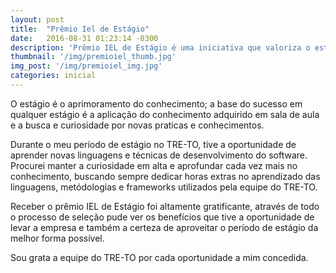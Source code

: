 ```yaml
---
layout: post
title:  "Prêmio Iel de Estágio"
date:   2016-08-31 01:23:14 -0300
description: 'Prêmio IEL de Estágio é uma iniciativa que valoriza o estagiário, professores e profissionais supervisores.'
thumbnail: '/img/premioiel_thumb.jpg'
img_post: '/img/premioiel_img.jpg'
categories: inicial
---
```


O estágio é o aprimoramento do conhecimento; a base do sucesso em qualquer estágio é a aplicação do conhecimento adquirido em sala de aula e a busca e curiosidade por novas praticas e conhecimentos.

Durante o meu período de estágio no TRE-TO, tive a oportunidade de aprender novas linguagens e técnicas de desenvolvimento do software. Procurei manter a curiosidade em alta e aprofundar cada vez mais no conhecimento, buscando sempre dedicar horas extras no aprendizado das linguagens, metódologias e frameworks utilizados pela equipe do TRE-TO.

Receber o prêmio IEL de Estágio foi altamente gratificante, através de todo o processo de seleção pude ver os benefícios que tive a oportunidade de levar a empresa e também a certeza de aproveitar o período de estágio da melhor forma possível.

Sou grata a equipe do TRE-TO por cada oportunidade a mim concedida.
